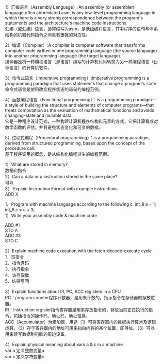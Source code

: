 1）汇编语言（Assembly Language）:An assembly (or assembler) language,often abbreviated asm, is any low-level programming language in which there is a very strong correspondence between the program's statements and the architecture's machine code instructions.  
汇编（或汇编）语言，通常缩写为asm，是低级编程语言，其中程序的语句与体系结构的机器代码指令之间具有很强的对应性。  


2）编译（Compiler）:A compiler is computer software that transforms computer code written in one programming language (the source language) into another programming language (the target language).   
编译器是将一种编程语言（源语言）编写的计算机代码转换为另一种编程语言（目标语言）的计算机软件。


3）命令式语言（Imperative programming）:imperative programming is a programming paradigm that uses statements that change a program's state.  
命令式语言是使用改变程序状态的语句的编程范例。  


4）函数编程语言（Functional programming）：is a programming paradigm—a style of building the structure and elements of computer programs—that treats computation as the evaluation of mathematical functions and avoids changing-state and mutable data.  
它是一种程序设计范式，一种构建计算机程序结构和元素的方式，它把计算看成对数学函数的评估，并且避免状态变化和可变的数据。  


5）过程式编程（Procedural programming）：is a programming paradigm, derived from structured programming, based upon the concept of the procedure call.  
基于程序调用的概念，是从结构化编程派生的编程范例。  


1）What are stored in memory?   
数据和指令  
2）Can a data or a instruction stored in the same place?  
可以  
3） Explain Instruction Format with example instructions  
ADD X  


1、Program with machine language according to the following c. int_8 a = 1;  int_8 c = a + 3;    
1）Write your assembly code & machine code     

ADD #1  
STO A  
ADD #3  
STO C  


2）Explain machine code execution with the fetch-decode-execute cycle  
1．取指令  
2．指令译码  
3．执行指令  
4．访存取数  
5．结果写回

3）Explain functions about  IR, PC, ACC registers in a CPU    
PC：program counter程序计数器，是用来计数的，指示指令在存储器的存放位置。  
IR：Instruction register指令寄存器是用来存放指令的，存放当前正在执行的指令，包括指令的操作码，地址码，地址信息。  
ACC（Accumulator）为累加器，用途（1）可将寄存器内的数据执行算术及逻辑运算。（2）存于寄存器内的地址可用来指向内存的某个位置，即寻址。（3）可以用来读写数据到电脑的周边设备。

4）Explain physical meaning about vars a & c in a machine  
var a 定义整数变量a  
var c 定义字符变量c  

